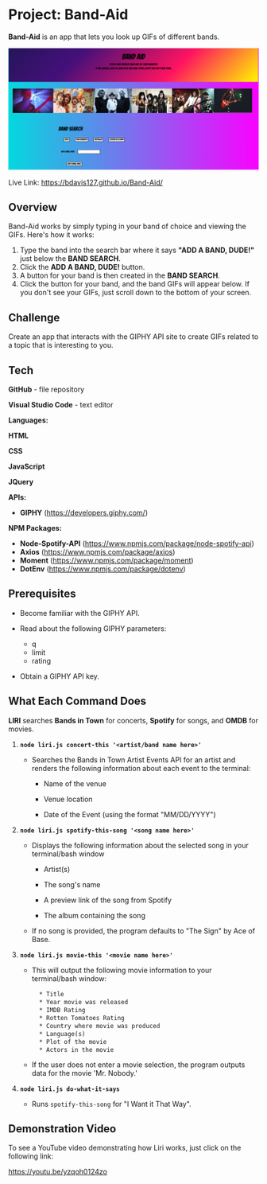 # Project: Band-Aid
**Band-Aid** is an app that lets you look up GIFs of different bands.

![](https://github.com/bdavis127/GifTastic/blob/master/assets/images/BandAid.PNG)

Live Link: https://bdavis127.github.io/Band-Aid/






## Overview

Band-Aid works by simply typing in your band of choice and viewing the GIFs.  Here's how it works:
1. Type the band into the search bar where it says **"ADD A BAND, DUDE!"** just below the **BAND SEARCH**.
2. Click the **ADD A BAND, DUDE!** button.
3. A button for your band is then created in the **BAND SEARCH**.
4. Click the button for your band, and the band GIFs will appear below.  If you don't see your GIFs, just scroll down to the bottom
   of your screen.

## Challenge

Create an app that interacts with the GIPHY API site to create GIFs related to a topic that is interesting to you.
    
## Tech

**GitHub** - file repository

**Visual Studio Code** - text editor

**Languages:**

**HTML**

**CSS**

**JavaScript**

**JQuery**

**APIs:**

  * **GIPHY** (https://developers.giphy.com/)

**NPM Packages:**

  * **Node-Spotify-API** (https://www.npmjs.com/package/node-spotify-api)
  * **Axios** (https://www.npmjs.com/package/axios)
  * **Moment** (https://www.npmjs.com/package/moment)
  * **DotEnv** (https://www.npmjs.com/package/dotenv)

   
## Prerequisites

- Become familiar with the GIPHY API.

- Read about the following GIPHY parameters:
   - q
   - limit
   - rating

- Obtain a GIPHY API key.

  
## What Each Command Does

**LIRI** searches **Bands in Town** for concerts, **Spotify** for songs, and **OMDB** for movies.

1. **`node liri.js concert-this '<artist/band name here>'`**

   * Searches the Bands in Town Artist Events API for an artist and renders the following information about each event to the terminal:

     * Name of the venue

     * Venue location

     * Date of the Event (using the format "MM/DD/YYYY")

2. **`node liri.js spotify-this-song '<song name here>'`**

   * Displays the following information about the selected song in your terminal/bash window

     * Artist(s)

     * The song's name

     * A preview link of the song from Spotify

     * The album containing the song

   * If no song is provided, the program defaults to "The Sign" by Ace of Base.

3. **`node liri.js movie-this '<movie name here>'`**

   * This will output the following movie information to your terminal/bash window:

     ```
       * Title
       * Year movie was released
       * IMDB Rating
       * Rotten Tomatoes Rating
       * Country where movie was produced
       * Language(s)
       * Plot of the movie
       * Actors in the movie
     ```

   * If the user does not enter a movie selection, the program outputs data for the movie 'Mr. Nobody.'

4. **`node liri.js do-what-it-says`**

     * Runs `spotify-this-song` for "I Want it That Way".
     

## Demonstration Video
     
To see a YouTube video demonstrating how Liri works, just click on the following link:

https://youtu.be/yzqoh0124zo
